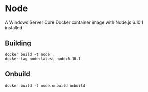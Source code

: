 # Node

A Windows Server Core Docker container image with Node.js 6.10.1 installed.

## Building

```
docker build -t node .
docker tag node:latest node:6.10.1
```

## Onbuild

```
docker build -t node:onbuild onbuild
```
